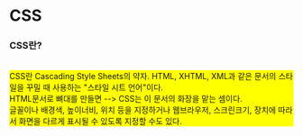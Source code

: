 # CSS

<h3><span stype="color:blue;">CSS란?</span></h3><br>
<div style="background-color:yellow;">
CSS란 Cascading Style Sheets의 약자. HTML, XHTML, XML과 같은 문서의 스타일을 꾸밀 때 사용하는 "스타일 시트 언어"이다. <br>
HTML문서로 뼈대를 만들면 --> CSS는 이 문서의 화장을 맡는 셈이다.<br>
글꼴이나 배경색, 높이너비, 위치 등을 지정하거나 웹브라우저, 스크린크기, 장치에 따라서 화면을 다르게 표시될 수 있도록 지정할 수도 있다.
</div>
